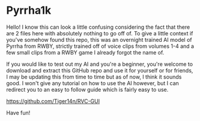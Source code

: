 # Pyrrha1k

Hello! I know this can look a little confusing considering the fact that there are 2 files here with absolutely nothing to go off of.
To give a little context if you've somehow found this repo, this was an overnight trained AI model of Pyrrha from RWBY, strictly trained off of voice clips from volumes 1-4 and a few small clips from a RWBY game I already forgot the name of.

If you would like to test out my AI and you're a beginner, you're welcome to download and extract this GitHub repo and use it for yourself or for friends, I may be updating this from time to time but as of now, I think it sounds good. 
I won't give any tutorial on how to use the AI however, but I can redirect you to an easy to follow guide which is fairly easy to use.

https://github.com/Tiger14n/RVC-GUI 

Have fun!
